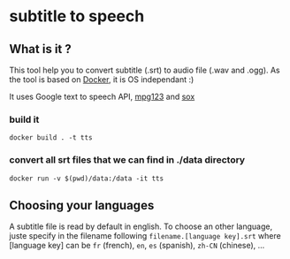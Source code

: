 # subtitle to speech

## What is it ?

This tool help you to convert subtitle (.srt) to audio file (.wav and .ogg). As the tool is based on [Docker](https://www.docker.com/what-docker), it is OS independant :)

It uses Google text to speech API, [mpg123](https://www.mpg123.de/) and [sox](http://sox.sourceforge.net/sox.html)

### build it

```
docker build . -t tts
```

### convert all srt files that we can find in ./data directory

```
docker run -v $(pwd)/data:/data -it tts
```

## Choosing your languages

A subtitle file is read by default in english. To choose an other language, juste specify in the filename following `filename.[language key].srt` where [language key] can be `fr` (french), `en`, `es` (spanish), `zh-CN` (chinese), ...
